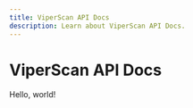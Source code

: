 ```yaml
---
title: ViperScan API Docs
description: Learn about ViperScan API Docs.
---
```


# ViperScan API Docs

Hello, world!
